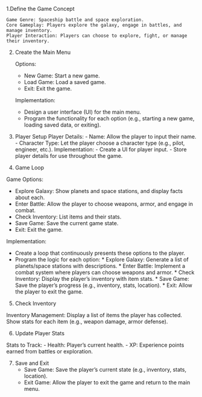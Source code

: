 1.Define the Game Concept
    
    Game Genre: Spaceship battle and space exploration.
    Core Gameplay: Players explore the galaxy, engage in battles, and manage inventory.
    Player Interaction: Players can choose to explore, fight, or manage their inventory.

2. Create the Main Menu

   Options:
      - New Game: Start a new game.
      - Load Game: Load a saved game.
      - Exit: Exit the game.

    Implementation:
      - Design a user interface (UI) for the main menu.
      - Program the functionality for each option (e.g., starting a new game, loading saved data, or exiting).

3. Player Setup
   Player Details:
       - Name: Allow the player to input their name.
       - Character Type: Let the player choose a character type (e.g., pilot, engineer, etc.).
   Implementation:
       - Create a UI for player input.
       - Store player details for use throughout the game.

4. Game Loop

Game Options:

  - Explore Galaxy: Show planets and space stations, and display facts about each.
  - Enter Battle: Allow the player to choose weapons, armor, and engage in combat.
  - Check Inventory: List items and their stats.
  - Save Game: Save the current game state.
  - Exit: Exit the game.

Implementation:

- Create a loop that continuously presents these options to the player.
- Program the logic for each option:
      * Explore Galaxy: Generate a list of planets/space stations with descriptions.
      * Enter Battle: Implement a combat system where players can choose weapons and armor.
      * Check Inventory: Display the player’s inventory with item stats.
      * Save Game: Save the player’s progress (e.g., inventory, stats, location).
      * Exit: Allow the player to exit the game.

5. Check Inventory

Inventory Management:
Display a list of items the player has collected.
Show stats for each item (e.g., weapon damage, armor defense).

6. Update Player Stats

Stats to Track:
    - Health: Player’s current health.
    - XP: Experience points earned from battles or exploration.

7. Save and Exit
   - Save Game: Save the player’s current state (e.g., inventory, stats, location).
   - Exit Game: Allow the player to exit the game and return to the main menu.
  
